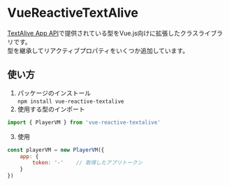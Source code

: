 # VueReactiveTextAlive
[TextAlive App API](https://github.com/TextAliveJp/textalive-app-api#readme)で提供されている型をVue.js向けに拡張したクラスライブラリです。<br>
型を継承してリアクティブプロパティをいくつか追加しています。
## 使い方
1. パッケージのインストール<br>
`npm install vue-reactive-textalive`
2. 使用する型のインポート<br>
```javascript
import { PlayerVM } from 'vue-reactive-textalive'
```
3. 使用<br>
```javascript
const playerVM = new PlayerVM({
    app: {
        token: '-'    // 取得したアプリトークン
    }
})
```
